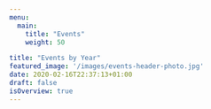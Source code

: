 ```yaml
---
menu:
  main:
    title: "Events"
    weight: 50

title: "Events by Year"
featured_image: '/images/events-header-photo.jpg'
date: 2020-02-16T22:37:13+01:00
draft: false
isOverview: true
---
```

